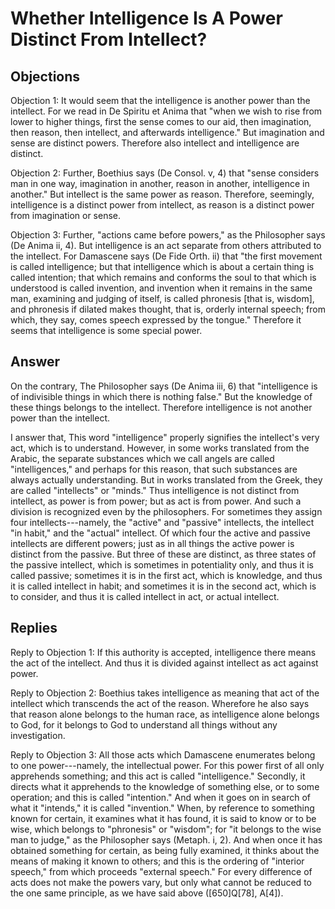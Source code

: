 # Whether Intelligence Is A Power Distinct From Intellect?

## Objections

Objection 1: It would seem that the intelligence is another power than the intellect. For we read in De Spiritu et Anima that "when we wish to rise from lower to higher things, first the sense comes to our aid, then imagination, then reason, then intellect, and afterwards intelligence." But imagination and sense are distinct powers. Therefore also intellect and intelligence are distinct.

Objection 2: Further, Boethius says (De Consol. v, 4) that "sense considers man in one way, imagination in another, reason in another, intelligence in another." But intellect is the same power as reason. Therefore, seemingly, intelligence is a distinct power from intellect, as reason is a distinct power from imagination or sense.

Objection 3: Further, "actions came before powers," as the Philosopher says (De Anima ii, 4). But intelligence is an act separate from others attributed to the intellect. For Damascene says (De Fide Orth. ii) that "the first movement is called intelligence; but that intelligence which is about a certain thing is called intention; that which remains and conforms the soul to that which is understood is called invention, and invention when it remains in the same man, examining and judging of itself, is called phronesis [that is, wisdom], and phronesis if dilated makes thought, that is, orderly internal speech; from which, they say, comes speech expressed by the tongue." Therefore it seems that intelligence is some special power.

## Answer

On the contrary, The Philosopher says (De Anima iii, 6) that "intelligence is of indivisible things in which there is nothing false." But the knowledge of these things belongs to the intellect. Therefore intelligence is not another power than the intellect.

I answer that, This word "intelligence" properly signifies the intellect's very act, which is to understand. However, in some works translated from the Arabic, the separate substances which we call angels are called "intelligences," and perhaps for this reason, that such substances are always actually understanding. But in works translated from the Greek, they are called "intellects" or "minds." Thus intelligence is not distinct from intellect, as power is from power; but as act is from power. And such a division is recognized even by the philosophers. For sometimes they assign four intellects---namely, the "active" and "passive" intellects, the intellect "in habit," and the "actual" intellect. Of which four the active and passive intellects are different powers; just as in all things the active power is distinct from the passive. But three of these are distinct, as three states of the passive intellect, which is sometimes in potentiality only, and thus it is called passive; sometimes it is in the first act, which is knowledge, and thus it is called intellect in habit; and sometimes it is in the second act, which is to consider, and thus it is called intellect in act, or actual intellect.

## Replies

Reply to Objection 1: If this authority is accepted, intelligence there means the act of the intellect. And thus it is divided against intellect as act against power.

Reply to Objection 2: Boethius takes intelligence as meaning that act of the intellect which transcends the act of the reason. Wherefore he also says that reason alone belongs to the human race, as intelligence alone belongs to God, for it belongs to God to understand all things without any investigation.

Reply to Objection 3: All those acts which Damascene enumerates belong to one power---namely, the intellectual power. For this power first of all only apprehends something; and this act is called "intelligence." Secondly, it directs what it apprehends to the knowledge of something else, or to some operation; and this is called "intention." And when it goes on in search of what it "intends," it is called "invention." When, by reference to something known for certain, it examines what it has found, it is said to know or to be wise, which belongs to "phronesis" or "wisdom"; for "it belongs to the wise man to judge," as the Philosopher says (Metaph. i, 2). And when once it has obtained something for certain, as being fully examined, it thinks about the means of making it known to others; and this is the ordering of "interior speech," from which proceeds "external speech." For every difference of acts does not make the powers vary, but only what cannot be reduced to the one same principle, as we have said above ([650]Q[78], A[4]).